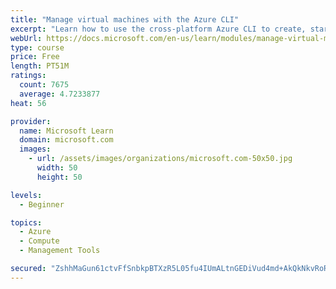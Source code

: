 ```yaml
---
title: "Manage virtual machines with the Azure CLI"
excerpt: "Learn how to use the cross-platform Azure CLI to create, start, stop, and perform other management tasks related to virtual machines in Azure."
webUrl: https://docs.microsoft.com/en-us/learn/modules/manage-virtual-machines-with-azure-cli/
type: course
price: Free
length: PT51M
ratings:
  count: 7675
  average: 4.7233877
heat: 56

provider:
  name: Microsoft Learn
  domain: microsoft.com
  images:
    - url: /assets/images/organizations/microsoft.com-50x50.jpg
      width: 50
      height: 50

levels:
  - Beginner

topics:
  - Azure
  - Compute
  - Management Tools

secured: "ZshhMaGun61ctvFfSnbkpBTXzR5L05fu4IUmALtnGEDiVud4md+AkQkNkvRoR+RgUKEblblW3PD7BW1Q/WKW+jllKErCqqZyvzodW0JDZVUUs0NNlpVn61YeTKTmQulDzndKwpLzhZXSXNW83C85jEyObnIotge5+XDlYKwJmvsJqoWDfFTYxdq0EI5gkh3ppOKRmXoazgAB38Lf/dmVagyuKV9RopCSRa6EgewuCfFV0eU/2MiTeWrXocAdovCdnFycoFKhQcSTBbqYVW3aOEQuEk2aoe31BVdlE2o/V+BhnW/WBiulTMDyirHZNP56iwBs5FKmL6b/xrV2wODL/fB1EdBAazH3nDjB9ECbkU1lB2POmV4jsYcXU43QvP6PByBJVL1A63pmR+S+/j0xT31J0cGW+pP2h9WX+jQSxAk=;aDAL7TjWEjnZhy7Wi8+P2Q=="
---
```


